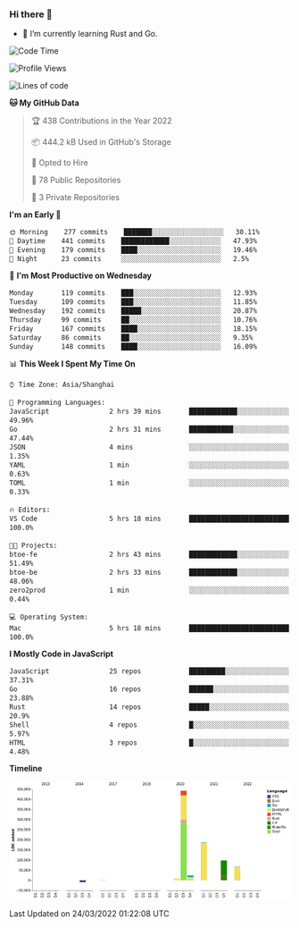 ### Hi there 👋

- 🌱 I’m currently learning Rust and Go.

<!--START_SECTION:waka-->
![Code Time](http://img.shields.io/badge/Code%20Time-312%20hrs%2013%20mins-blue)

![Profile Views](http://img.shields.io/badge/Profile%20Views-0-blue)

![Lines of code](https://img.shields.io/badge/From%20Hello%20World%20I%27ve%20Written-826%20Thousand%20lines%20of%20code-blue)

**🐱 My GitHub Data** 

> 🏆 438 Contributions in the Year 2022
 > 
> 📦 444.2 kB Used in GitHub's Storage 
 > 
> 💼 Opted to Hire
 > 
> 📜 78 Public Repositories 
 > 
> 🔑 3 Private Repositories  
 > 
**I'm an Early 🐤** 

```text
🌞 Morning    277 commits    ███████░░░░░░░░░░░░░░░░░░   30.11% 
🌆 Daytime    441 commits    ████████████░░░░░░░░░░░░░   47.93% 
🌃 Evening    179 commits    ████░░░░░░░░░░░░░░░░░░░░░   19.46% 
🌙 Night      23 commits     ░░░░░░░░░░░░░░░░░░░░░░░░░   2.5%

```
📅 **I'm Most Productive on Wednesday** 

```text
Monday       119 commits    ███░░░░░░░░░░░░░░░░░░░░░░   12.93% 
Tuesday      109 commits    ███░░░░░░░░░░░░░░░░░░░░░░   11.85% 
Wednesday    192 commits    █████░░░░░░░░░░░░░░░░░░░░   20.87% 
Thursday     99 commits     ██░░░░░░░░░░░░░░░░░░░░░░░   10.76% 
Friday       167 commits    ████░░░░░░░░░░░░░░░░░░░░░   18.15% 
Saturday     86 commits     ██░░░░░░░░░░░░░░░░░░░░░░░   9.35% 
Sunday       148 commits    ████░░░░░░░░░░░░░░░░░░░░░   16.09%

```


📊 **This Week I Spent My Time On** 

```text
⌚︎ Time Zone: Asia/Shanghai

💬 Programming Languages: 
JavaScript               2 hrs 39 mins       ████████████░░░░░░░░░░░░░   49.96% 
Go                       2 hrs 31 mins       ███████████░░░░░░░░░░░░░░   47.44% 
JSON                     4 mins              ░░░░░░░░░░░░░░░░░░░░░░░░░   1.35% 
YAML                     1 min               ░░░░░░░░░░░░░░░░░░░░░░░░░   0.63% 
TOML                     1 min               ░░░░░░░░░░░░░░░░░░░░░░░░░   0.33%

🔥 Editors: 
VS Code                  5 hrs 18 mins       █████████████████████████   100.0%

🐱‍💻 Projects: 
btoe-fe                  2 hrs 43 mins       ████████████░░░░░░░░░░░░░   51.49% 
btoe-be                  2 hrs 33 mins       ████████████░░░░░░░░░░░░░   48.06% 
zero2prod                1 min               ░░░░░░░░░░░░░░░░░░░░░░░░░   0.44%

💻 Operating System: 
Mac                      5 hrs 18 mins       █████████████████████████   100.0%

```

**I Mostly Code in JavaScript** 

```text
JavaScript               25 repos            █████████░░░░░░░░░░░░░░░░   37.31% 
Go                       16 repos            ██████░░░░░░░░░░░░░░░░░░░   23.88% 
Rust                     14 repos            █████░░░░░░░░░░░░░░░░░░░░   20.9% 
Shell                    4 repos             █░░░░░░░░░░░░░░░░░░░░░░░░   5.97% 
HTML                     3 repos             █░░░░░░░░░░░░░░░░░░░░░░░░   4.48%

```


**Timeline**

![Chart not found](https://raw.githubusercontent.com/elton/elton/main/charts/bar_graph.png) 


 Last Updated on 24/03/2022 01:22:08 UTC
<!--END_SECTION:waka-->

<!--
**elton/elton** is a ✨ _special_ ✨ repository because its `README.md` (this file) appears on your GitHub profile.

Here are some ideas to get you started:

- 🔭 I’m currently working on ...
- 🌱 I’m currently learning ...
- 👯 I’m looking to collaborate on ...
- 🤔 I’m looking for help with ...
- 💬 Ask me about ...
- 📫 How to reach me: ...
- 😄 Pronouns: ...
- ⚡ Fun fact: ...
-->
